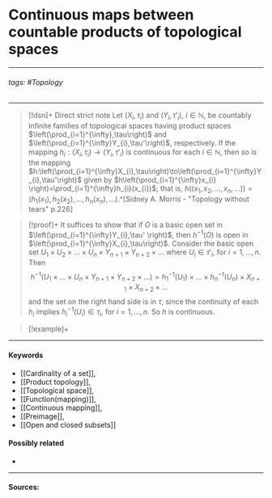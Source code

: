 # Continuous maps between countable products of topological spaces
***
###### tags: #Topology 
***
>[!dsn]+ Direct strict note
>Let $(X_{i},\tau_{i})$ and $(Y_{i},\tau'_{i})$, $i\in\mathbb{N}$, be countably infinite families of topological spaces having product spaces $\left(\prod_{i=1}^{\infty},\tau\right)$ and $\left(\prod_{i=1}^{\infty}Y_{i},\tau'\right)$, respectively. If the mapping $h_{i}:(X_{i},\tau_{i})\to(Y_{i},\tau'_{i})$ is continuous for each $i\in\mathbb{N}$, then so is the mapping $h:\left(\prod_{i=1}^{\infty}X_{i},\tau\right)\to\left(\prod_{i=1}^{\infty}Y_{i},\tau'\right)$ given by $h\left(\prod_{i=1}^{\infty}x_{i} \right)=\prod_{i=1}^{\infty}h_{i}(x_{i})$; that is, $h((x_{1},x_{2},\dots,x_{n},\dots))=(h_{1}(x_{1}),h_{2}(x_{2}),\dots,h_{n}(x_{n}),\dots)$.^[Sidney A. Morris - "Topology without tears" p.226]

>[!proof]+
>It suffices to show that if $O$ is a basic open set in $\left(\prod_{i=1}^{\infty}Y_{i},\tau' \right)$, then $h^{-1}(O)$ is open in $\left(\prod_{i=1}^{\infty}X_{i},\tau\right)$. Consider the basic open set $U_{1}\times U_{2}\times\dots\times U_{n}\times Y_{n+1}\times Y_{n+2}\times\dots$ where $U_{i}\in\tau'_{i}$, for $i=1,\dots,n$. Then
>$$h^{-1}(U_{1}\times\dots\times U_{n}\times Y_{n+1}\times Y_{n+2}\times\dots)=h_{1}^{-1}(U_{1})\times\dots\times h_{n}^{-1}(U_{n})\times X_{n+1}\times X_{n+2}\times\dots$$
>and the set on the right hand side is in $\tau$, since the continuity of each $h_{i}$ implies $h_{i}^{-1}(U_{i})\in\tau_{i}$, for $i=1,\dots,n$. So $h$ is continuous.

>[!example]+ 
>
***
#### Keywords
- [[Cardinality of a set]],
- [[Product topology]],
- [[Topological space]],
- [[Function(mapping)]],
- [[Continuous mapping]],
- [[Preimage]],
- [[Open and closed subsets]]
#### Possibly related
- 
***
#### Sources: